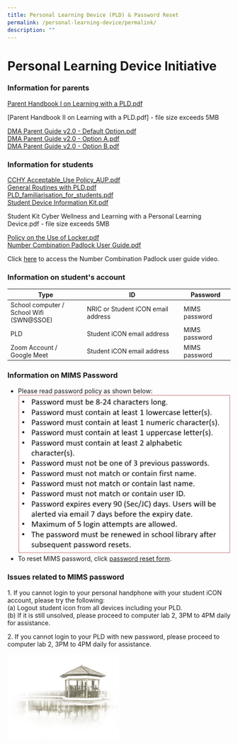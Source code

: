 ```yaml
---
title: Personal Learning Device (PLD) & Password Reset
permalink: /personal-learning-device/permalink/
description: ""
---
```

# **Personal Learning Device Initiative**

### Information for parents

[Parent Handbook I on Learning with a PLD.pdf](/files/Parent%20Handbook%20I%20on%20Learning%20with%20a%20PLD.pdf)

[Parent Handbook II on Learning with a PLD.pdf] - file size exceeds 5MB
  
[DMA Parent Guide v2.0 - Default Option.pdf](/files/DMA%20Parent%20Guide(ver2)%20-%20Default%20Option.pdf)  
[DMA Parent Guide v2.0 - Option A.pdf](/files/DMA%20Parent%20Guide%20(ver2)%20-%20Option%20A.pdf)   
[DMA Parent Guide v2.0 - Option B.pdf](/files/DMA%20Parent%20Guide%20(ver2)%20-%20Option%20B.pdf)
  

### Information for students

[CCHY Acceptable_Use Policy_AUP.pdf](/files/5%20CCHY%20Acceptable_Use%20Policy_AUP.pdf)   
[General Routines with PLD.pdf](/files/General%20Routines%20with%20PLD.pdf)   
[PLD_familiarisation_for_students.pdf](/files/PLD_familiarisation_for_students.pdf)      
[Student Device Information Kit.pdf](/files/Student%20Device%20Information%20Kit.pdf)    

Student Kit Cyber Wellness and Learning with a Personal Learning Device.pdf - file size exceeds 5MB     

[Policy on the Use of Locker.pdf](/files/Policy%20on%20the%20Use%20of%20Locker.pdf)    
[Number Combination Padlock User Guide.pdf](/files/Number%20Combination%20Padlock%20User%20Guide.pdf)
  
Click [here](https://drive.google.com/file/d/1LWAO4XOy7URCWjnA1j_KXws_Ub5unzeW/view) to access the Number Combination Padlock user guide video.

### Information on student's account

| Type 	| ID 	| Password 	|
| ---	| ---	| ---	|
| School computer /<br>School Wifi (SWN@SSOE) 	| NRIC or Student iCON email address 	| MIMS password 	|
| PLD 	| Student iCON email address 	| MIMS password 	|
| Zoom Account /<br>Google Meet 	| Student iCON email address 	| MIMS password 	|

### Information on MIMS Password

*   Please read password policy as shown below:
![](/images/ICT_PDL.jpg)
*   To reset MIMS password, click [password reset form](https://docs.google.com/forms/d/e/1FAIpQLSef7YQxPj4RszC1evMGWl8qU43xSjULdYFlLzkiyNDwqNymhQ/viewform).

### Issues related to MIMS password 

1\. If you cannot login to your personal handphone with your student iCON account, please try the following:  
(a) Logout student icon from all devices including your PLD.  
(b) If it is still unsolved, please proceed to computer lab 2, 3PM to 4PM daily for assistance.   
  
2\. If you cannot login to your PLD with new password, please proceed to computer lab 2, 3PM to 4PM daily for assistance.

<img src="/images/pavilion.png" 
     style="width:50%">